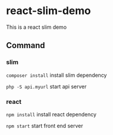 # react-slim-demo
This is a react slim demo

## Command

### slim

`composer install` install slim dependency

`php -S api.myurl` start api server

### react
`npm install` install react dependency

`npm start` start front end server

